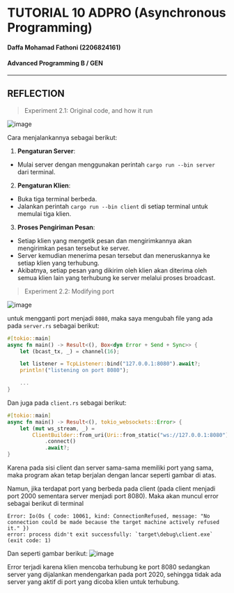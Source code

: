 # TUTORIAL 10 ADPRO  (Asynchronous Programming)
#### Daffa Mohamad Fathoni (2206824161)
#### Advanced Programming B / GEN

<hr>

## REFLECTION
>Experiment 2.1: Original code, and how it run

![image](https://github.com/fathonidf-Adpro/tutorial-10-timer/assets/105644250/d33c3571-2782-4711-8d9e-8b2e63891d0f)

Cara menjalankannya sebagai berikut:
1. **Pengaturan Server**:
- Mulai server dengan menggunakan perintah `cargo run --bin server` dari terminal.

2. **Pengaturan Klien**:
- Buka tiga terminal berbeda.
- Jalankan perintah `cargo run --bin client` di setiap terminal untuk memulai tiga klien.

3. **Proses Pengiriman Pesan**:
- Setiap klien yang mengetik pesan dan mengirimkannya akan mengirimkan pesan tersebut ke server.
- Server kemudian menerima pesan tersebut dan meneruskannya ke setiap klien yang terhubung.
- Akibatnya, setiap pesan yang dikirim oleh klien akan diterima oleh semua klien lain yang terhubung ke server melalui proses broadcast.

>Experiment 2.2: Modifying port

![image](https://github.com/fathonidf-Adpro/tutorial-10-broadcast-chat/assets/105644250/19c0a106-33d7-43b2-b1a4-a1bb50f75085)

untuk mengganti port menjadi `8080`, maka saya mengubah file yang ada pada `server.rs` sebagai berikut:
```rust
#[tokio::main]
async fn main() -> Result<(), Box<dyn Error + Send + Sync>> {
    let (bcast_tx, _) = channel(16);

    let listener = TcpListener::bind("127.0.0.1:8080").await?;
    println!("listening on port 8080");

    ...
}
```

Dan juga pada `client.rs` sebagai berikut:
```rust
#[tokio::main]
async fn main() -> Result<(), tokio_websockets::Error> {
    let (mut ws_stream, _) =
        ClientBuilder::from_uri(Uri::from_static("ws://127.0.0.1:8080"))
            .connect()
            .await?;
}
```

Karena pada sisi client dan server sama-sama memiliki port yang sama, maka program akan tetap berjalan dengan lancar seperti gambar di atas.

Namun, jika terdapat port yang berbeda pada client (pada client menjadi port 2000 sementara server menjadi port 8080). Maka akan muncul error sebagai berikut di terminal

```
Error: Io(Os { code: 10061, kind: ConnectionRefused, message: "No connection could be made because the target machine actively refused it." })
error: process didn't exit successfully: `target\debug\client.exe` (exit code: 1)
```
Dan seperti gambar berikut:
![image](https://github.com/fathonidf-Adpro/tutorial-10-broadcast-chat/assets/105644250/096c4b64-f1df-4e9a-a57c-e058dda85148)

Error terjadi karena klien mencoba terhubung ke port 8080 sedangkan server yang dijalankan mendengarkan pada port 2020, sehingga tidak ada server yang aktif di port yang dicoba klien untuk terhubung.